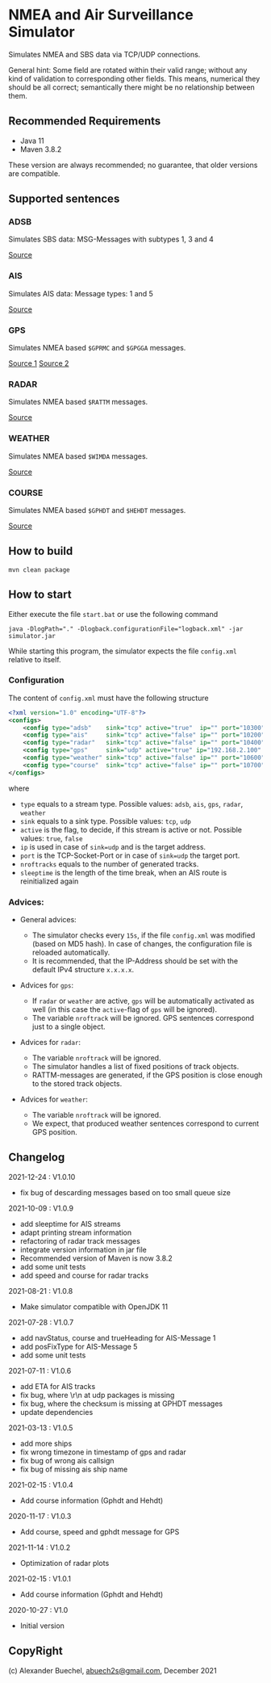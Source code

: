 # NMEA and Air Surveillance Simulator

Simulates NMEA and SBS data via TCP/UDP connections.

General hint: Some field are rotated within their valid range; without any kind of validation to corresponding other fields.
This means, numerical they should be all correct; semantically there might be no relationship between them.

## Recommended Requirements

 - Java 11
 - Maven 3.8.2
 
These version are always recommended; no guarantee, that older versions are compatible.

## Supported sentences

### ADSB

Simulates SBS data: MSG-Messages with subtypes 1, 3 and 4

[Source](http://woodair.net/sbs/Article/Barebones42_Socket_Data.htm)

### AIS

Simulates AIS data: Message types: 1 and 5

[Source](https://www.navcen.uscg.gov/?pageName=AISMessages)

### GPS

Simulates NMEA based `$GPRMC` and `$GPGGA` messages.

[Source 1](http://aprs.gids.nl/nmea/#rmc)
[Source 2](http://aprs.gids.nl/nmea/#gga)

### RADAR

Simulates NMEA based `$RATTM` messages.

[Source](http://www.nmea.de/nmea0183datensaetze.html#ttm)

### WEATHER

Simulates NMEA based `$WIMDA` messages.

[Source](https://gpsd.gitlab.io/gpsd/NMEA.html#_mda_meteorological_composite)

### COURSE

Simulates NMEA based `$GPHDT` and `$HEHDT` messages.

[Source](https://www.trimble.com/OEM_ReceiverHelp/V4.44/en/NMEA-0183messages_HDT.html)

## How to build

```shell
mvn clean package
```

## How to start

Either execute the file `start.bat` or use the following command

```shell
java -DlogPath="." -Dlogback.configurationFile="logback.xml" -jar simulator.jar
```

While starting this program, the simulator expects the file `config.xml` relative to itself.

### Configuration

The content of `config.xml` must have the following structure 

```xml
<?xml version="1.0" encoding="UTF-8"?>
<configs>
	<config type="adsb"    sink="tcp" active="true"  ip="" port="10300" nroftrack="1" />
	<config type="ais"     sink="tcp" active="false" ip="" port="10200" nroftrack="1" sleeptime="600000" />
	<config type="radar"   sink="tcp" active="false" ip="" port="10400" />
	<config type="gps"     sink="udp" active="true" ip="192.168.2.100" port="10500" />
	<config type="weather" sink="tcp" active="false" ip="" port="10600" />
	<config type="course"  sink="tcp" active="false" ip="" port="10700" />
</configs>
```

where

 * `type` equals to a stream type. Possible values: `adsb`, `ais`, `gps`, `radar`, `weather`
 * `sink` equals to a sink type. Possible values: `tcp`, `udp`
 * `active` is the flag, to decide, if this stream is active or not. Possible values: `true`, `false` 
 * `ip` is used in case of `sink=udp` and is the target address.
 * `port` is the TCP-Socket-Port or in case of `sink=udp` the target port.
 * `nroftracks` equals to the number of generated tracks.
 * `sleeptime` is the length of the time break, when an AIS route is reinitialized again

### Advices:

 * General advices:
   - The simulator checks every `15s`, if the file `config.xml` was modified (based on MD5 hash). In case of changes, the configuration file is reloaded automatically.
   - It is recommended, that the IP-Address should be set with the default IPv4 structure `x.x.x.x`.

 * Advices for `gps`:
   - If `radar` or `weather` are active, `gps` will be automatically activated as well (in this case the `active`-flag of `gps` will be ignored).
   - The variable `nroftrack` will be ignored. GPS sentences correspond just to a single object.

 * Advices for `radar`:
   - The variable `nroftrack` will be ignored.
   - The simulator handles a list of fixed positions of track objects. 
   - RATTM-messages are generated, if the GPS position is close enough to the stored track objects.

 * Advices for `weather`:
   - The variable `nroftrack` will be ignored. 
   - We expect, that produced weather sentences correspond to current GPS position.

## Changelog

2021-12-24 : V1.0.10

- fix bug of descarding messages based on too small queue size

2021-10-09 : V1.0.9

- add sleeptime for AIS streams
- adapt printing stream information
- refactoring of radar track messages
- integrate version information in jar file
- Recommended version of Maven is now 3.8.2
- add some unit tests
- add speed and course for radar tracks

2021-08-21 : V1.0.8

- Make simulator compatible with OpenJDK 11

2021-07-28 : V1.0.7

- add navStatus, course and trueHeading for AIS-Message 1
- add posFixType for AIS-Message 5
- add some unit tests

2021-07-11 : V1.0.6

- add ETA for AIS tracks
- fix bug, where \r\n at udp packages is missing
- fix bug, where the checksum is missing at GPHDT messages
- update dependencies

2021-03-13 : V1.0.5
- add more ships
- fix wrong timezone in timestamp of gps and radar
- fix bug of wrong ais callsign
- fix bug of missing ais ship name

2021-02-15 : V1.0.4
- Add course information (Gphdt and Hehdt)

2020-11-17 : V1.0.3
- Add course, speed and gphdt message for GPS

2021-11-14 : V1.0.2
- Optimization of radar plots

2021-02-15 : V1.0.1
- Add course information (Gphdt and Hehdt)

2020-10-27 : V1.0
 - Initial version

## CopyRight

(c) Alexander Buechel, abuech2s@gmail.com, December 2021